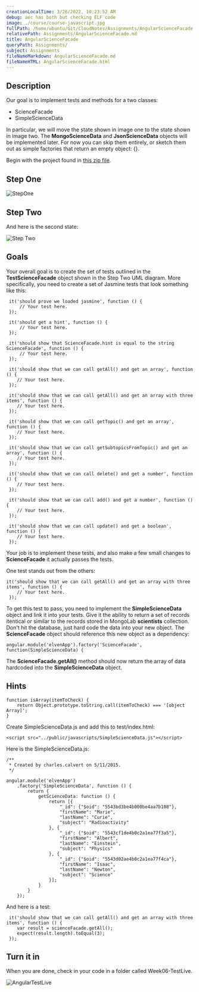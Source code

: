 ```yaml
---
creationLocalTime: 3/26/2022, 10:23:52 AM
debug: aec has both but checking ELF code
image: ./course/course-javascript.jpg
fullPath: /home/ubuntu/Git/CloudNotes/Assignments/AngularScienceFacade.md
relativePath: Assignments/AngularScienceFacade.md
title: AngularScienceFacade
queryPath: Assignments/
subject: Assignments
fileNameMarkdown: AngularScienceFacade.md
fileNameHTML: AngularScienceFacade.html
---
```



<!-- toc -->
<!-- tocstop -->

## Description

Our goal is to implement tests and methods for a two classes:

- ScienceFacade
- SimpleScienceData

In particular, we will move the state shown in image one to the state shown in image two. The **MongoScienceData** and **JsonScienceData** objects will be implemented later. For now you can skip them entirely, or sketch them out as simple factories that return an empty object: {}. 

Begin with the project found in [this zip file](https://drive.google.com/file/d/0B25UTAlOfPRGTzhOcVk5RTRveFU/view?usp=sharing).

## Step One

![StepOne](https://drive.google.com/uc?id=0B25UTAlOfPRGTkZIeEhlZjFQWjA)

## Step Two

And here is the second state:

![Step Two](https://drive.google.com/uc?id=0B25UTAlOfPRGeGlWS21ZdnhJWFU)

## Goals

Your overall goal is to create the set of tests outlined in the **TestScienceFacade** object shown in  the Step Two UML diagram. More specifically, you need to create a set of Jasmine tests that look something like this:

```
 it('should prove we loaded jasmine', function () {
     // Your test here.
 });

 it('should get a hint', function () {
     // Your test here.
 });

 it('should show that ScienceFacade.hint is equal to the string ScienceFacade', function () {
     // Your test here.
 });

 it('should show that we can call getAll() and get an array', function () {
    // Your test here.
 });

 it('should show that we can call getAll() and get an array with three items', function () {
    // Your test here.
 });

 it('should show that we can call getTopic() and get an array', function () {
    // Your test here.
 });

 it('should show that we can call getSubtopicsFromTopic() and get an array', function () {
    // Your test here.
 });

 it('should show that we can call delete() and get a number', function () {
    // Your test here.
 });

 it('should show that we can call add() and get a number', function () {
    // Your test here.
 });

 it('should show that we can call update() and get a boolean', function () {
    // Your test here.
 });
```

Your job is to implement these tests, and also make a few small changes to **ScienceFacade** it actually passes the tests.

One test stands out from the others:

```
it('should show that we can call getAll() and get an array with three items', function () {
    // Your test here.
 });
```

To get this test to pass, you need to implement the **SimpleScienceData** object and link it into your tests. Give it the ability to return a set of records itentical or similar to the records stored in MongoLab **scientists** collection. Don't hit the database, just hard code the data into your new object. The **ScienceFacade** object should reference this new object as a dependency:

```
angular.module('elvenApp').factory('ScienceFacade', function(SimpleScienceData) {
```

The **ScienceFacade.getAll()** method should now return the array of data hardcoded into the **SimpleScienceData** object.

## Hints

```
function isArray(itemToCheck) {
	return Object.prototype.toString.call(itemToCheck) === '[object Array]';
}
```

Create SimpleScienceData.js and add this to test/index.html:

```
<script src="../public/javascripts/SimpleScienceData.js"></script>
```

Here is the SimpleScienceData.js:

```
/**
 * Created by charles.calvert on 5/11/2015.
 */

angular.module('elvenApp')
    .factory('SimpleScienceData', function () {
        return {
            getScienceData: function () {
                return [{
                    "_id": {"$oid": "5543bd3be4b000be4aa7b108"},
                    "firstName": "Marie",
                    "lastName": "Curie",
                    "subject": "Radioactivity"
                }, {
                    "_id": {"$oid": "5543cf1de4b0c2a1ea77f3a5"},
                    "firstName": "Albert",
                    "lastName": "Einstein",
                    "subject": "Physics"
                }, {
                    "_id": {"$oid": "5543d02ae4b0c2a1ea77f4ca"},
                    "firstName": "Isaac",
                    "lastName": "Newton",
                    "subject": "Science"
                }];
            }
        }
    });

```

And here is a test: 

```
 it('should show that we can call getAll() and get an array with three items', function () {
    var result = scienceFacade.getAll();
    expect(result.length).toEqual(3);
 });
```

## Turn it in

When you are done, check in your code in a folder called Week06-TestLive.

![AngularTestLive](https://s3.amazonaws.com/bucket01.elvenware.com/images/AngularTestLive.png)

